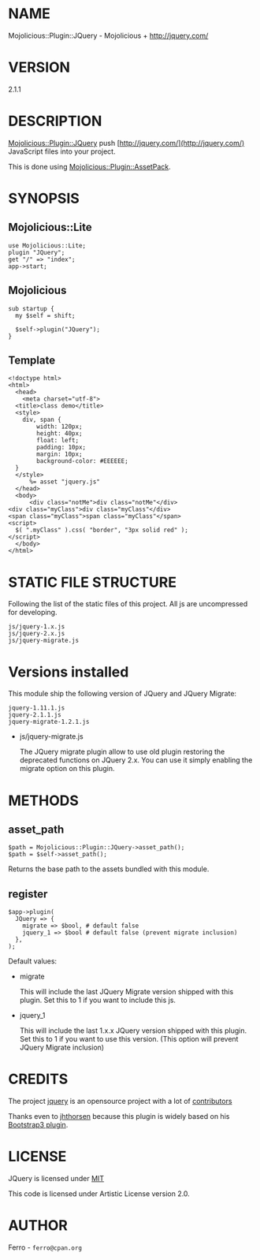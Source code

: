 # NAME

Mojolicious::Plugin::JQuery - Mojolicious + http://jquery.com/

# VERSION

2.1.1

# DESCRIPTION

[Mojolicious::Plugin::JQuery](https://metacpan.org/pod/Mojolicious::Plugin::JQuery) push [http://jquery.com/](http://jquery.com/)
JavaScript files into your project.

This is done using [Mojolicious::Plugin::AssetPack](https://metacpan.org/pod/Mojolicious::Plugin::AssetPack).

# SYNOPSIS

## Mojolicious::Lite

    use Mojolicious::Lite;
    plugin "JQuery";
    get "/" => "index";
    app->start;

## Mojolicious

    sub startup {
      my $self = shift;

      $self->plugin("JQuery");
    }

## Template

    <!doctype html>
    <html>
      <head>
        <meta charset="utf-8">
      <title>class demo</title>
      <style>
        div, span {
            width: 120px;
            height: 40px;
            float: left;
            padding: 10px;
            margin: 10px;
            background-color: #EEEEEE;
      }
      </style>
          %= asset "jquery.js"
      </head>
      <body>
          <div class="notMe">div class="notMe"</div>
    <div class="myClass">div class="myClass"</div>
    <span class="myClass">span class="myClass"</span>
    <script>
      $( ".myClass" ).css( "border", "3px solid red" );
    </script>
      </body>
    </html>

# STATIC FILE STRUCTURE

Following the list of the static files of this project. All js are uncompressed
for developing.

    js/jquery-1.x.js
    js/jquery-2.x.js
    js/jquery-migrate.js

# Versions installed

This module ship the following version of JQuery and JQuery Migrate:

    jquery-1.11.1.js
    jquery-2.1.1.js
    jquery-migrate-1.2.1.js

- js/jquery-migrate.js

    The JQuery migrate plugin allow to use old plugin restoring the deprecated functions
    on JQuery 2.x. You can use it simply enabling the migrate option on this plugin.

# METHODS

## asset\_path

    $path = Mojolicious::Plugin::JQuery->asset_path();
    $path = $self->asset_path();

Returns the base path to the assets bundled with this module.

## register

    $app->plugin(
      JQuery => {
        migrate => $bool, # default false
        jquery_1 => $bool # default false (prevent migrate inclusion)
      },
    );

Default values:

- migrate

    This will include the last JQuery Migrate version shipped with this plugin.
    Set this to 1 if you want to include this js.

- jquery\_1

    This will include the last 1.x.x JQuery version shipped with this plugin.
    Set this to 1 if you want to use this version. 
    (This option will prevent JQuery Migrate inclusion)

# CREDITS

The project [jquery](https://github.com/jquery/jquery) is an opensource project with
a lot of [contributors](https://github.com/jquery/jquery/graphs/contributors)

Thanks even to [jhthorsen](https://github.com/jhthorsen) because this plugin is widely based
on his [Bootstrap3 plugin](https://github.com/jhthorsen/mojolicious-plugin-bootstrap3).

# LICENSE

JQuery is licensed under [MIT](https://github.com/jquery/jquery/blob/master/LICENSE.txt)

This code is licensed under Artistic License version 2.0.

# AUTHOR

Ferro - `ferro@cpan.org`
